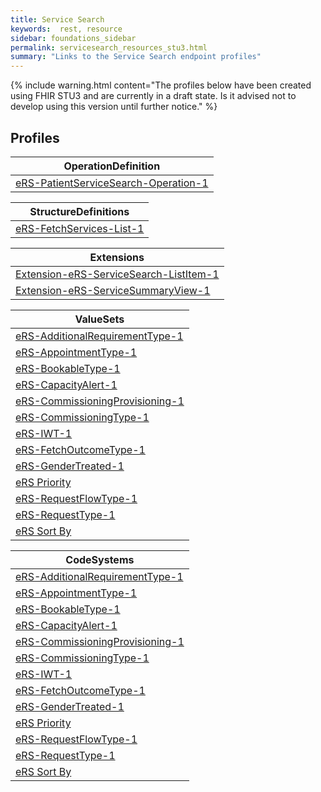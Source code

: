 ```yaml
---
title: Service Search
keywords:  rest, resource
sidebar: foundations_sidebar
permalink: servicesearch_resources_stu3.html
summary: "Links to the Service Search endpoint profiles"
---
```


{% include warning.html content="The profiles below have been created using FHIR STU3 and are currently in a draft state. Is it advised not to develop 
using this version until further notice." %}

## Profiles ##

|OperationDefinition| 
|-------|
|[eRS-PatientServiceSearch-Operation-1](https://fhir.nhs.uk/STU3/OperationDefinition/eRS-PatientServiceSearch-Operation-1) | 


|StructureDefinitions| 
|-------|
|[eRS-FetchServices-List-1](https://fhir.nhs.uk/STU3/StructureDefinition/eRS-FetchServices-List-1) | 


|Extensions| 
|-------|
|[Extension-eRS-ServiceSearch-ListItem-1](https://fhir.nhs.uk/STU3/StructureDefinition/Extension-eRS-ServiceSearch-ListItem-1) | 
|[Extension-eRS-ServiceSummaryView-1](https://fhir.nhs.uk/STU3/StructureDefinition/Extension-eRS-ServiceSummaryView-1) | 


|ValueSets| 
|-------|
|[eRS-AdditionalRequirementType-1](https://fhir.nhs.uk/STU3/ValueSet/eRS-AdditionalRequirementType-1) | 
|[eRS-AppointmentType-1](https://fhir.nhs.uk/STU3/ValueSet/eRS-AppointmentType-1)| 
|[eRS-BookableType-1](https://fhir.nhs.uk/STU3/ValueSet/eRS-BookableType-1)| 
|[eRS-CapacityAlert-1](https://fhir.nhs.uk/STU3/ValueSet/eRS-CapacityAlert-1)| 
|[eRS-CommissioningProvisioning-1](https://fhir.nhs.uk/STU3/ValueSet/eRS-CommissioningProvisioning-1)| 
|[eRS-CommissioningType-1](https://fhir.nhs.uk/STU3/ValueSet/eRS-CommissioningType-1)| 
|[eRS-IWT-1](https://fhir.nhs.uk/STU3/ValueSet/eRS-IWT-1)| 
|[eRS-FetchOutcomeType-1](https://fhir.nhs.uk/STU3/ValueSet/eRS-FetchOutcomeType-1)| 
|[eRS-GenderTreated-1](https://fhir.nhs.uk/STU3/ValueSet/eRS-GenderTreated-1)| 
|[eRS Priority](https://fhir.nhs.uk/STU3/ValueSet/eRS-Priority-1)| 
|[eRS-RequestFlowType-1](https://fhir.nhs.uk/STU3/ValueSet/eRS-RequestFlowType-1)| 
|[eRS-RequestType-1](https://fhir.nhs.uk/STU3/ValueSet/eRS-RequestType-1)| 
|[eRS Sort By](https://fhir.nhs.uk/STU3/ValueSet/eRS-SortBy-1)| 

|CodeSystems| 
|-------|
|[eRS-AdditionalRequirementType-1](https://fhir.nhs.uk/STU3/CodeSystem/eRS-AdditionalRequirementType-1) | 
|[eRS-AppointmentType-1](https://fhir.nhs.uk/STU3/CodeSystem/eRS-AppointmentType-1)| 
|[eRS-BookableType-1](https://fhir.nhs.uk/STU3/CodeSystem/eRS-BookableType-1)| 
|[eRS-CapacityAlert-1](https://fhir.nhs.uk/STU3/CodeSystem/eRS-CapacityAlert-1)| 
|[eRS-CommissioningProvisioning-1](https://fhir.nhs.uk/STU3/CodeSystem/eRS-CommissioningProvisioning)| 
|[eRS-CommissioningType-1](https://fhir.nhs.uk/STU3/CodeSystem/eRS-CommissioningType-1)| 
|[eRS-IWT-1](https://fhir.nhs.uk/STU3/CodeSystem/eRS-IWT-1)| 
|[eRS-FetchOutcomeType-1](https://fhir.nhs.uk/STU3/CodeSystem/eRS-FetchOutcomeType-1)| 
|[eRS-GenderTreated-1](https://fhir.nhs.uk/STU3/CodeSystem/eRS-GenderTreated-1)| 
|[eRS Priority](https://fhir.nhs.uk/STU3/CodeSystem/eRS-Priority-1)| 
|[eRS-RequestFlowType-1](https://fhir.nhs.uk/STU3/CodeSystem/eRS-RequestFlowType-1)| 
|[eRS-RequestType-1](https://fhir.nhs.uk/STU3/CodeSystem/eRS-RequestType-1)| 
|[eRS Sort By](https://fhir.nhs.uk/STU3/CodeSystem/eRS-SortBy-1)| 
